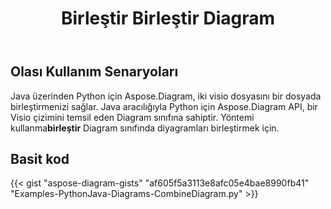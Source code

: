 ﻿---
title: Birleştir Birleştir Diagram
type: docs
weight: 30
url: /tr/python-java/merge-combine-diagram/
description: Bu bölümde visio dosyasının nasıl birleştirileceği açıklanmaktadır.
---
## **Olası Kullanım Senaryoları**

 Java üzerinden Python için Aspose.Diagram, iki visio dosyasını bir dosyada birleştirmenizi sağlar.
Java aracılığıyla Python için Aspose.Diagram API, bir Visio çizimini temsil eden Diagram sınıfına sahiptir.
Yöntemi kullanma**birleştir** Diagram sınıfında diyagramları birleştirmek için.

## **Basit kod**
{{< gist "aspose-diagram-gists" "af605f5a3113e8afc05e4bae8990fb41" "Examples-PythonJava-Diagrams-CombineDiagram.py" >}}
